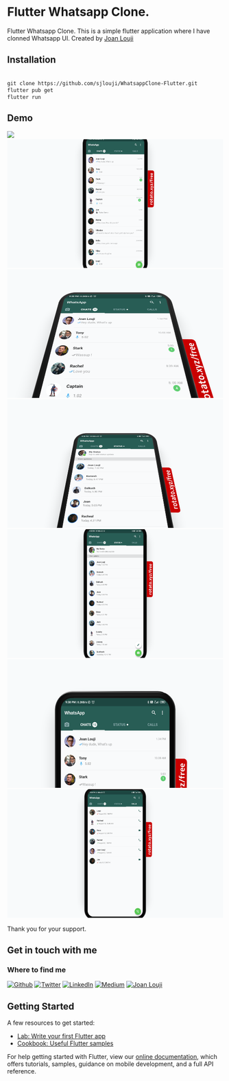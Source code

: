 # Flutter Whatsapp Clone. 

Flutter Whatsapp Clone. 
This is a simple flutter application where I have clonned Whatsapp UI.
Created by [Joan Louji](https://joanlouji.web.app/)

## Installation

``` 

git clone https://github.com/sjlouji/WhatsappClone-Flutter.git
flutter pub get
flutter run 

```


## Demo

<img src="Demo/WhatsappClone9.gif" height="300em" /> <br>
<img src="Demo/WhatsappClone1.png" height="300em" /> <br>
<img src="Demo/WhatsappClone3.png" height="300em" /> <br>
<img src="Demo/WhatsappClone6.png" height="300em" /> <br>
<img src="Demo/WhatsappClone5.png" height="300em" /> <br>
<img src="Demo/WhatsappClone4.png" height="300em" /> <br>
<img src="Demo/WhatsappClone7.png" height="300em" /> <br>

Thank you for your support. 

## Get in touch with me

<h3>Where to find me</h3>
<p><a href="https://github.com/sjlouji" target="_blank"><img alt="Github" src="https://img.shields.io/badge/GitHub-%2312100E.svg?&style=for-the-badge&logo=Github&logoColor=white" /></a> <a href="https://twitter.com/Joanlouji" target="_blank"><img alt="Twitter" src="https://img.shields.io/badge/twitter-%231DA1F2.svg?&style=for-the-badge&logo=twitter&logoColor=white" /></a> <a href="https://www.linkedin.com/in/sjlouji" target="_blank"><img alt="LinkedIn" src="https://img.shields.io/badge/linkedin-%230077B5.svg?&style=for-the-badge&logo=linkedin&logoColor=white" /></a> <a href="https://medium.com/@sjlouji10" target="_blank"><img alt="Medium" src="https://img.shields.io/badge/medium-%2312100E.svg?&style=for-the-badge&logo=medium&logoColor=white" /></a>
   <a href="https://joanlouji.web.app/" target="_blank"><img alt="Joan Louji" src="https://img.shields.io/badge/JL-Joan%20Louji-yellowgreen?style=for-the-badge&" /></a>
</p>

## Getting Started

A few resources to get started:

- [Lab: Write your first Flutter app](https://flutter.dev/docs/get-started/codelab)
- [Cookbook: Useful Flutter samples](https://flutter.dev/docs/cookbook)

For help getting started with Flutter, view our
[online documentation](https://flutter.dev/docs), which offers tutorials,
samples, guidance on mobile development, and a full API reference.
